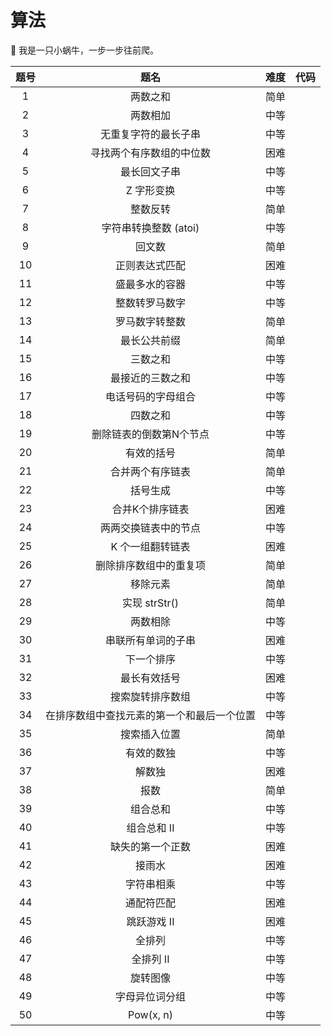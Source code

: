 # 算法

🐌 我是一只小蜗牛，一步一步往前爬。

| 题号 |                    题名                    | 难度 | 代码 |
| :--: | :----------------------------------------: | :--: | :--: |
|  1   |                  两数之和                  | 简单 |      |
|  2   |                  两数相加                  | 中等 |      |
|  3   |            无重复字符的最长子串            | 中等 |      |
|  4   |          寻找两个有序数组的中位数          | 困难 |      |
|  5   |                最长回文子串                | 中等 |      |
|  6   |                 Z 字形变换                 | 中等 |      |
|  7   |                  整数反转                  | 简单 |      |
|  8   |           字符串转换整数 (atoi)            | 中等 |      |
|  9   |                   回文数                   | 简单 |      |
|  10  |               正则表达式匹配               | 困难 |      |
|  11  |               盛最多水的容器               | 中等 |      |
|  12  |               整数转罗马数字               | 中等 |      |
|  13  |               罗马数字转整数               | 简单 |      |
|  14  |                最长公共前缀                | 简单 |      |
|  15  |                  三数之和                  | 中等 |      |
|  16  |              最接近的三数之和              | 中等 |      |
|  17  |             电话号码的字母组合             | 中等 |      |
|  18  |                  四数之和                  | 中等 |      |
|  19  |          删除链表的倒数第N个节点           | 中等 |      |
|  20  |                 有效的括号                 | 简单 |      |
|  21  |              合并两个有序链表              | 简单 |      |
|  22  |                  括号生成                  | 中等 |      |
|  23  |              合并K个排序链表               | 困难 |      |
|  24  |            两两交换链表中的节点            | 中等 |      |
|  25  |              K 个一组翻转链表              | 困难 |      |
|  26  |           删除排序数组中的重复项           | 简单 |      |
|  27  |                  移除元素                  | 简单 |      |
|  28  |               实现 strStr()                | 简单 |      |
|  29  |                  两数相除                  | 中等 |      |
|  30  |             串联所有单词的子串             | 困难 |      |
|  31  |                 下一个排序                 | 中等 |      |
|  32  |                最长有效括号                | 困难 |      |
|  33  |              搜索旋转排序数组              | 中等 |      |
|  34  | 在排序数组中查找元素的第一个和最后一个位置 | 中等 |      |
|  35  |                搜索插入位置                | 简单 |      |
|  36  |                 有效的数独                 | 中等 |      |
|  37  |                   解数独                   | 困难 |      |
|  38  |                    报数                    | 简单 |      |
|  39  |                  组合总和                  | 中等 |      |
|  40  |                组合总和 II                 | 中等 |      |
|  41  |              缺失的第一个正数              | 困难 |      |
|  42  |                   接雨水                   | 困难 |      |
|  43  |                 字符串相乘                 | 中等 |      |
|  44  |                 通配符匹配                 | 困难 |      |
|  45  |                跳跃游戏 II                 | 困难 |      |
|  46  |                   全排列                   | 中等 |      |
|  47  |                 全排列 II                  | 中等 |      |
|  48  |                  旋转图像                  | 中等 |      |
|  49  |               字母异位词分组               | 中等 |      |
|  50  |                 Pow(x, n)                  | 中等 |      |

